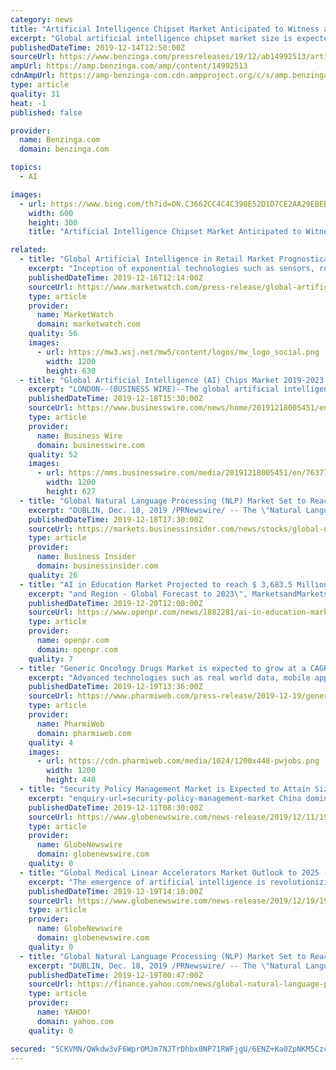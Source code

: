 ```yaml
---
category: news
title: "Artificial Intelligence Chipset Market Anticipated to Witness a CAGR of 33.6% From 2019 to 2025 | Grand View Research, Inc."
excerpt: "Global artificial intelligence chipset market size is expected to reach USD 59.2 billion by 2025, Artificial intelligence chipset is being adopted rapidly in the consumer electronics industry owing to the rising demand for faster processors. New types of hardware/semiconductor accelerators are being introduced with the rapid evolution in ..."
publishedDateTime: 2019-12-14T12:50:00Z
sourceUrl: https://www.benzinga.com/pressreleases/19/12/ab14992513/artificial-intelligence-chipset-market-anticipated-to-witness-a-cagr-of-33-6-from-2019-to-2025-gr
ampUrl: https://amp.benzinga.com/amp/content/14992513
cdnAmpUrl: https://amp-benzinga-com.cdn.ampproject.org/c/s/amp.benzinga.com/amp/content/14992513
type: article
quality: 31
heat: -1
published: false

provider:
  name: Benzinga.com
  domain: benzinga.com

topics:
  - AI

images:
  - url: https://www.bing.com/th?id=ON.C3662CC4C4C390E52D1D7CE2AA29EBEE
    width: 600
    height: 300
    title: "Artificial Intelligence Chipset Market Anticipated to Witness a CAGR of 33.6% From 2019 to 2025 | Grand View Research, Inc."

related:
  - title: "Global Artificial Intelligence in Retail Market Prognosticated to surpass USD 27.23 Billion at a Staggering 51.2% CAGR by 2025"
    excerpt: "Inception of exponential technologies such as sensors, robotics, virtual reality, and artificial intelligence in the retail industry has enabled the retailers to enhance their interactions with consumers and transformed the way retail operations were performed. This change in the industry is prominently driven by the seismic shift in the ..."
    publishedDateTime: 2019-12-16T12:14:00Z
    sourceUrl: https://www.marketwatch.com/press-release/global-artificial-intelligence-in-retail-market-prognosticated-to-surpass-usd-2723-billion-at-a-staggering-512-cagr-by-2025-2019-12-16
    type: article
    provider:
      name: MarketWatch
      domain: marketwatch.com
    quality: 56
    images:
      - url: https://mw3.wsj.net/mw5/content/logos/mw_logo_social.png
        width: 1200
        height: 630
  - title: "Global Artificial Intelligence (AI) Chips Market 2019-2023 | 39% CAGR Projection Through 2023 | Technavio"
    excerpt: "LONDON--(BUSINESS WIRE)--The global artificial intelligence (AI) chips market is expected to post a CAGR of around 39% during the period 2019-2023, according to the latest market research report by Technavio. Request a free sample report The generation of massive amounts of data in data centers has necessitated the need for more power than what ..."
    publishedDateTime: 2019-12-18T15:30:00Z
    sourceUrl: https://www.businesswire.com/news/home/20191218005451/en/Global-Artificial-Intelligence-AI-Chips-Market-2019-2023
    type: article
    provider:
      name: Business Wire
      domain: businesswire.com
    quality: 52
    images:
      - url: https://mms.businesswire.com/media/20191218005451/en/763775/23/Global_Artificial_Intelligence_%28AI%29_Chips_Market_2019-2023.jpg
        width: 1200
        height: 627
  - title: "Global Natural Language Processing (NLP) Market Set to Reach $26.4 Billion by 2024, Rising at a CAGR of 21% from 2019"
    excerpt: "DUBLIN, Dec. 18, 2019 /PRNewswire/ -- The \"Natural Language Processing Market by Component, Deployment Mode, Organization Size, Type, Application (Sentiment Analysis and Text Classification), Vertical (Healthcare and Life Sciences, and BFSI), and Region - Global Forecast to 2024\" report has been added to ResearchAndMarkets.com's offering."
    publishedDateTime: 2019-12-18T17:30:00Z
    sourceUrl: https://markets.businessinsider.com/news/stocks/global-natural-language-processing-nlp-market-set-to-reach-26-4-billion-by-2024-rising-at-a-cagr-of-21-from-2019-1028773451
    type: article
    provider:
      name: Business Insider
      domain: businessinsider.com
    quality: 26
  - title: "AI in Education Market Projected to reach $ 3,683.5 Million by 2023 | Key players include IBM, Microsoft, AWS, Google and AWS"
    excerpt: "and Region - Global Forecast to 2023\", MarketsandMarkets forecasts the global Artificial Intelligence (AI) in education market to grow from USD 537.3 Million in 2018 to USD 3,683.5 Million by 2023, at a Compound Annual Growth Rate (CAGR) of 47.0% during the forecast period. The AI technology is playing a crucial role in enhancing and improving ..."
    publishedDateTime: 2019-12-20T12:08:00Z
    sourceUrl: https://www.openpr.com/news/1882281/ai-in-education-market-projected-to-reach-3-683-5-million
    type: article
    provider:
      name: openpr.com
      domain: openpr.com
    quality: 7
  - title: "Generic Oncology Drugs Market is expected to grow at a CAGR of ~6.2% during the forecast period of 2018 to 2028"
    excerpt: "Advanced technologies such as real world data, mobile apps, and artificial intelligence have successfully been able to achieve a high engagement ... In addition to this, the company achieved a CE mark for its gene modifying therapy used for the treatment of blood cancer. Pfizer Inc. has been focusing on the over 39 therapies, in order to ..."
    publishedDateTime: 2019-12-19T13:36:00Z
    sourceUrl: https://www.pharmiweb.com/press-release/2019-12-19/generic-oncology-drugs-market-is-expected-to-grow-at-a-cagr-of-62-during-the-forecast-period-of-2
    type: article
    provider:
      name: PharmiWeb
      domain: pharmiweb.com
    quality: 4
    images:
      - url: https://cdn.pharmiweb.com/media/1024/1200x448-pwjobs.png
        width: 1200
        height: 448
  - title: "Security Policy Management Market is Expected to Attain Size of $2,647.1 Million By 2024: P&S Intelligence"
    excerpt: "enquiry-url=security-policy-management-market China dominated the APAC security policy management market in 2018, mainly because of the growing emphasis on the adoption of artificial intelligence (AI) technologies and intense focus of banks on regulatory compliance. In July 2017, China released the Next Generation Artificial Intelligence ..."
    publishedDateTime: 2019-12-11T08:30:00Z
    sourceUrl: https://www.globenewswire.com/news-release/2019/12/11/1959038/0/en/Security-Policy-Management-Market-is-Expected-to-Attain-Size-of-2-647-1-Million-By-2024-P-S-Intelligence.html
    type: article
    provider:
      name: GlobeNewswire
      domain: globenewswire.com
    quality: 0
  - title: "Global Medical Linear Accelerators Market Outlook to 2025 - Emergence of MRI-based LINACs Present Opportunities"
    excerpt: "The emergence of artificial intelligence is revolutionizing the medical imaging devices market ... Hence, the application of radiation therapy with LINAC for these treatments is likely to gain a lucrative share in the market. The increasing application of external beam radiation therapy (EBRT) is driving prominent vendors to offer advanced ..."
    publishedDateTime: 2019-12-19T14:18:00Z
    sourceUrl: https://www.globenewswire.com/news-release/2019/12/19/1962870/0/en/Global-Medical-Linear-Accelerators-Market-Outlook-to-2025-Emergence-of-MRI-based-LINACs-Present-Opportunities.html
    type: article
    provider:
      name: GlobeNewswire
      domain: globenewswire.com
    quality: 0
  - title: "Global Natural Language Processing (NLP) Market Set to Reach $26.4 Billion by 2024, Rising at a CAGR of 21% from 2019"
    excerpt: "DUBLIN, Dec. 18, 2019 /PRNewswire/ -- The \"Natural Language Processing Market by Component, Deployment Mode, Organization Size, Type, Application (Sentiment Analysis and Text Classification), Vertical (Healthcare and Life Sciences, and BFSI), and Region - Global Forecast to 2024\" report has been added to ResearchAndMarkets.com's offering."
    publishedDateTime: 2019-12-19T00:47:00Z
    sourceUrl: https://finance.yahoo.com/news/global-natural-language-processing-nlp-183000034.html
    type: article
    provider:
      name: YAHOO!
      domain: yahoo.com
    quality: 0

secured: "5CKVMN/QWkdw3vF6WprOMJm7NJTrDhbx0NP71RWFjgU/6ENZ+Ka0ZpNKM5CzcWTnsxgpkjLX2TRGThj5CYYkFkt9SIbzgx9hUGNEYDwpBIwpWttJCi/eFiLctr95Y4OoI8V0elcRa9gMEkyR7nOWmwQ+xnvSyopzn3s87QaERJo4VMTwzrq0XGe2YARduLuY2WDrJNUdQ+0AQhIvfkFwBVuWtXohNeBB371USf0yD3BsQ/ZJ+hmCM7LUWCL+YevjaseI125MRHjCzwqUE0dDLA==;aQlCk+Md1Xfr4Sa+CVqoCg=="
---
```


